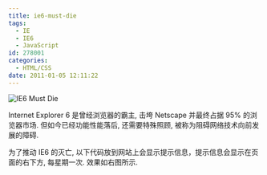 ```yaml
---
title: ie6-must-die
tags:
  - IE
  - IE6
  - JavaScript
id: 278001
categories:
  - HTML/CSS
date: 2011-01-05 12:11:22
---
```


![IE6 Must Die](http://farm3.static.flickr.com/2454/3765906168_da58f4b9f1_o.gif "IE6 Must Die")

Internet Explorer 6 是曾经浏览器的霸主, 击垮 Netscape 并最终占据 95% 的浏览器市场. 但如今已经功能性能落后, 还需要特殊照顾, 被称为阻碍网络技术向前发展的障碍.

为了推动 IE6 的灭亡, 以下代码放到网站上会显示提示信息，提示信息会显示在页面的右下方, 每星期一次. 效果如右图所示.

<pre class="brush: js">
<!--[if IE 6]>
	<script type=&quot;text/javascript&quot; src=&quot;http://letskillie6.googlecode.com/svn/trunk/letskillie6.pack.js&quot;></script>
<![endif]-->
</pre>

详细介绍：[http://www.neoease.com/ie6-must-die/](http://www.neoease.com/ie6-must-die/)